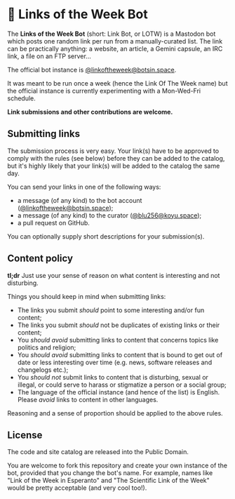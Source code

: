 # 🔗 Links of the Week Bot
The **Links of the Week Bot** (short: Link Bot, or LOTW) is a Mastodon bot which posts one random link per run from a manually-curated list. The link can be practically anything: a website, an article, a Gemini capsule,  an IRC link, a file on an FTP server...

The official bot instance is [@linkoftheweek@botsin.space](https://botsin.space/@linkoftheweek).

It was meant to be run once a week (hence the Link Of The Week name) but the official instance is currently experimenting with a Mon-Wed-Fri schedule.

**Link submissions and other contributions are welcome.**

## Submitting links
The submission process is very easy. Your link(s) have to be approved to comply with the rules (see below) before they can be added to the catalog, but it's highly likely that your link(s) will be added to the catalog the same day.

You can send your links in one of the following ways:
- a message (of any kind) to the bot account ([@linkoftheweek@botsin.space](https://botsin.space/@linkoftheweek));
- a message (of any kind) to the curator ([@blu256@koyu.space](https://koyu.space/@blu256));
- a pull request on GitHub.

You can optionally supply short descriptions for your submission(s).

## Content policy
**tl;dr** Just use your sense of reason on what content is interesting and not disturbing.

Things you should keep in mind when submitting links:

* The links you submit *should* point to some interesting and/or fun content;
* The links you submit *should* not be duplicates of existing links or their content;
* You *should avoid* submitting links to content that concerns topics like politics and religion;
* You *should avoid* submitting links to content that is bound to get out of date or less interesting over time (e.g. news, software releases and changelogs etc.);
* You *should not* submit links to content that is disturbing, sexual or illegal, or could serve to harass or stigmatize a person or a social group;
* The language of the official instance (and hence of the list) is English. Please *avoid* links to content in other languages.

Reasoning and a sense of proportion should be applied to the above rules.

## License
The code and site catalog are released into the Public Domain.

You are welcome to fork this repository and create your own instance of the bot, provided that you change the bot's name. For example, names like "Link of the Week in Esperanto" and "The Scientific Link of the Week" would be pretty acceptable (and very cool too!).
